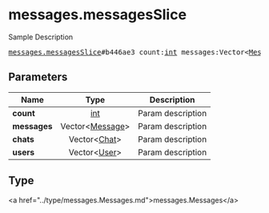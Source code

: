 # messages.messagesSlice

Sample Description

<pre>
<a href="../constructor/messages.messagesSlice.md">messages.messagesSlice</a>#b446ae3 count:<a href="../type/int.md">int</a> messages:Vector&lt;<a href="../type/Message.md">Message</a>&gt; chats:Vector&lt;<a href="../type/Chat.md">Chat</a>&gt; users:Vector&lt;<a href="../type/User.md">User</a>&gt; = <a href="../type/messages.Messages.md">messages.Messages</a>;
</pre>

## Parameters

| Name | Type | Description |
|------|:----:|-------------|
| **count** | <a href="../type/int.md">int</a> | Param description |
| **messages** | Vector&lt;<a href="../type/Message.md">Message</a>&gt; | Param description |
| **chats** | Vector&lt;<a href="../type/Chat.md">Chat</a>&gt; | Param description |
| **users** | Vector&lt;<a href="../type/User.md">User</a>&gt; | Param description |

## Type

&lt;a href=&#34;../type/messages.Messages.md&#34;&gt;messages.Messages&lt;/a&gt;
